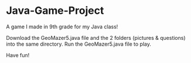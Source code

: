 # Java-Game-Project
A game I made in 9th grade for my Java class!

Download the GeoMazer5.java file and the 2 folders (pictures & questions) into the same directory.
Run the GeoMazer5.java file to play.

Have fun!

